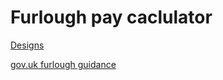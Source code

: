 # Furlough pay caclulator

[Designs](https://www.figma.com/proto/jJebJJDmlg1tbiCcGmk4NY/Furlough-pay-calculator?node-id=1%3A82&viewport=500%2C546%2C0.30488941073417664&scaling=min-zoom)

[gov.uk furlough guidance](https://www.gov.uk/guidance/check-if-you-could-be-covered-by-the-coronavirus-job-retention-scheme#how-much-youll-get)
